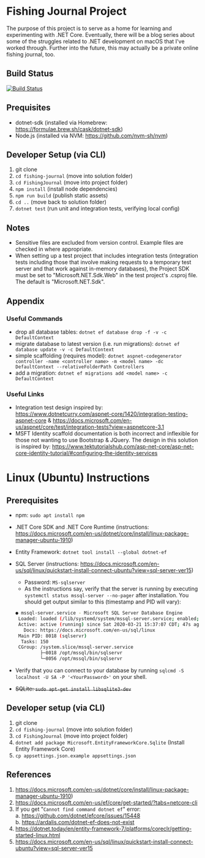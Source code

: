 # Fishing Journal Project
The purpose of this project is to serve as a home for learning and experimenting with .NET Core. Eventually, there will be a blog series about some of the struggles related to .NET development on macOS that I've worked through.  Further into the future, this may actually be a private online fishing journal, too.

## Build Status

[![Build Status](https://dev.azure.com/fishing-journal/fishing-journal/_apis/build/status/fishing-journal?branchName=master)](https://dev.azure.com/fishing-journal/fishing-journal/_apis/build/status/fishing-journal?branchName=master)

## Prequisites
* dotnet-sdk (installed via Homebrew: https://formulae.brew.sh/cask/dotnet-sdk)
* Node.js (installed via NVM: https://github.com/nvm-sh/nvm)

## Developer Setup (via CLI)
1. git clone
1. `cd fishing-journal` (move into solution folder)
1. `cd FishingJournal` (move into project folder)
1. `npm install` (install node dependencies)
1. `npm run build` (publish static assets)
1. `cd ..` (move back to solution folder)
1. `dotnet test` (run unit and integration tests, verifying local config)


## Notes
* Sensitive files are excluded from version control.  Example files are checked in where appropriate.
* When setting up a test project that includes integration tests (integration tests including those that involve making requests to a temporary test server and that work against in-memory databases), the Project SDK must be set to "Microsoft.NET.Sdk.Web" in the test project's .csproj file. The default is "Microsoft.NET.Sdk".

## Appendix
### Useful Commands
* drop all database tables: `dotnet ef database drop -f -v -c DefaultContext`
* migrate database to latest version (i.e. run migrations): `dotnet ef database update -v -c DefaultContext`
* simple scaffolding (requires model): `dotnet aspnet-codegenerator controller -name <controller name> -m <model name> -dc DefaultContext --relativeFolderPath Controllers`
* add a migration: `dotnet ef migrations add <model name> -c DefaultContext`


### Useful Links
* Integration test design inspired by: https://www.dotnetcurry.com/aspnet-core/1420/integration-testing-aspnet-core & https://docs.microsoft.com/en-us/aspnet/core/test/integration-tests?view=aspnetcore-3.1
* MSFT Identity scaffold documentation is both incorrect and inflexible for those not wanting to use Bootstrap & JQuery.  The design in this solution is inspired by: https://www.tektutorialshub.com/asp-net-core/asp-net-core-identity-tutorial/#configuring-the-identity-services


# Linux (Ubuntu) Instructions

## Prerequisites
* npm: `sudo apt install npm`
* .NET Core SDK and .NET Core Runtime (instructions: https://docs.microsoft.com/en-us/dotnet/core/install/linux-package-manager-ubuntu-1910)
* Entity Framework: `dotnet tool install --global dotnet-ef`
* SQL Server (instructions: https://docs.microsoft.com/en-us/sql/linux/quickstart-install-connect-ubuntu?view=sql-server-ver15)  
  * Password: `MS-sqlserver`
  * As the instructions say, verify that the server is running by executing `systemctl status mssql-server --no-pager` after installation. You should get output similar to this (timestamp and PID will vary):
  ```bash
  ● mssql-server.service - Microsoft SQL Server Database Engine
   Loaded: loaded (/lib/systemd/system/mssql-server.service; enabled; vendor preset: enabled)
   Active: active (running) since Sat 2020-03-21 15:37:07 CDT; 47s ago
     Docs: https://docs.microsoft.com/en-us/sql/linux
   Main PID: 8018 (sqlservr)
    Tasks: 150
   CGroup: /system.slice/mssql-server.service
           ├─8018 /opt/mssql/bin/sqlservr
           └─8056 /opt/mssql/bin/sqlservr
  ```
* Verify that you can connect to your database by running `sqlcmd -S localhost -U SA -P '<YourPassword>'` on your shell.

* ~~SQLite: `sudo apt-get install libsqlite3-dev`~~

## Developer setup (via CLI)

1. git clone <project url>
2. `cd fishing-journal` (move into solution folder)
3. `cd FishingJournal` (move into project folder)
4. `dotnet add package Microsoft.EntityFrameworkCore.Sqlite` (Install Entity Framework Core)
4. `cp appsettings.json.example appsettings.json`

## References

1. https://docs.microsoft.com/en-us/dotnet/core/install/linux-package-manager-ubuntu-1910)
2. https://docs.microsoft.com/en-us/ef/core/get-started/?tabs=netcore-cli
3. If you get "`Cannot find command dotnet ef`" error:  
    a. https://github.com/dotnet/efcore/issues/15448  
    b. https://ardalis.com/dotnet-ef-does-not-exist
5. https://dotnet.today/en/entity-framework-7/platforms/coreclr/getting-started-linux.html
6. https://docs.microsoft.com/en-us/sql/linux/quickstart-install-connect-ubuntu?view=sql-server-ver15
